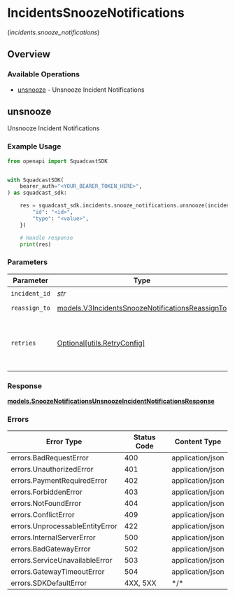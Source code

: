 # IncidentsSnoozeNotifications
(*incidents.snooze_notifications*)

## Overview

### Available Operations

* [unsnooze](#unsnooze) - Unsnooze Incident Notifications

## unsnooze

Unsnooze Incident Notifications

### Example Usage

<!-- UsageSnippet language="python" operationID="SnoozeNotifications_unsnoozeIncidentNotifications" method="put" path="/v3/incidents/{incidentID}/unsnooze" -->
```python
from openapi import SquadcastSDK


with SquadcastSDK(
    bearer_auth="<YOUR_BEARER_TOKEN_HERE>",
) as squadcast_sdk:

    res = squadcast_sdk.incidents.snooze_notifications.unsnooze(incident_id="<id>", reassign_to={
        "id": "<id>",
        "type": "<value>",
    })

    # Handle response
    print(res)

```

### Parameters

| Parameter                                                                                                   | Type                                                                                                        | Required                                                                                                    | Description                                                                                                 |
| ----------------------------------------------------------------------------------------------------------- | ----------------------------------------------------------------------------------------------------------- | ----------------------------------------------------------------------------------------------------------- | ----------------------------------------------------------------------------------------------------------- |
| `incident_id`                                                                                               | *str*                                                                                                       | :heavy_check_mark:                                                                                          | N/A                                                                                                         |
| `reassign_to`                                                                                               | [models.V3IncidentsSnoozeNotificationsReassignTo](../../models/v3incidentssnoozenotificationsreassignto.md) | :heavy_check_mark:                                                                                          | N/A                                                                                                         |
| `retries`                                                                                                   | [Optional[utils.RetryConfig]](../../models/utils/retryconfig.md)                                            | :heavy_minus_sign:                                                                                          | Configuration to override the default retry behavior of the client.                                         |

### Response

**[models.SnoozeNotificationsUnsnoozeIncidentNotificationsResponse](../../models/snoozenotificationsunsnoozeincidentnotificationsresponse.md)**

### Errors

| Error Type                      | Status Code                     | Content Type                    |
| ------------------------------- | ------------------------------- | ------------------------------- |
| errors.BadRequestError          | 400                             | application/json                |
| errors.UnauthorizedError        | 401                             | application/json                |
| errors.PaymentRequiredError     | 402                             | application/json                |
| errors.ForbiddenError           | 403                             | application/json                |
| errors.NotFoundError            | 404                             | application/json                |
| errors.ConflictError            | 409                             | application/json                |
| errors.UnprocessableEntityError | 422                             | application/json                |
| errors.InternalServerError      | 500                             | application/json                |
| errors.BadGatewayError          | 502                             | application/json                |
| errors.ServiceUnavailableError  | 503                             | application/json                |
| errors.GatewayTimeoutError      | 504                             | application/json                |
| errors.SDKDefaultError          | 4XX, 5XX                        | \*/\*                           |
